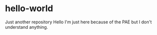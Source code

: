 # hello-world
Just another repository
Hello I'm just here because of the PAE but I don't understand anything.
